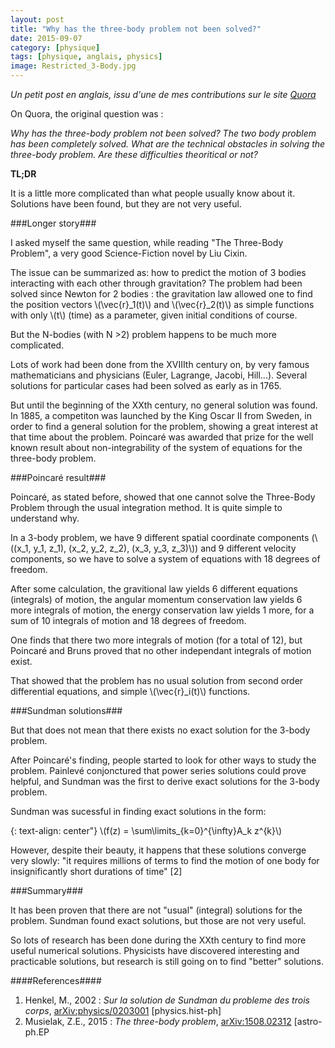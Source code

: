 ```yaml
---
layout: post
title: "Why has the three-body problem not been solved?"
date: 2015-09-07
category: [physique]
tags: [physique, anglais, physics]
image: Restricted_3-Body.jpg
---
```

*Un petit post en anglais, issu d'une de mes contributions sur le site [Quora](http://www.quora.com/Julien-Bordet/answers)*

On Quora, the original question was :

*Why has the three-body problem not been solved? The two body problem has been completely solved. What are the technical obstacles in solving the three-body problem. Are these difficulties theoritical or not?*

**TL;DR**

It is a little more complicated than what people usually know about it. Solutions have been found, but they are not very useful.

<!--more-->

###Longer story###

I asked myself the same question, while reading "The Three-Body Problem", a very good Science-Fiction novel by Liu Cixin.

The issue can be summarized as: how to predict the motion of 3 bodies interacting with each other through gravitation?  The problem had been solved since Newton for 2 bodies : the gravitation law allowed one to find the position vectors \\(\vec{r}_1(t)\\) and \\(\vec{r}_2(t)\\) as simple functions with only \\(t\\) (time) as a parameter, given initial conditions of course.

But the N-bodies (with N >2) problem happens to be much more complicated.

Lots of work had been done from the XVIIIth century on, by very famous mathematicians and physicians (Euler, Lagrange, Jacobi, Hill...). Several solutions for particular cases had been solved as early as in 1765.

But until the beginning of the XXth century, no general solution was found. In 1885, a competiton was launched by the King Oscar II from Sweden, in order to find a general solution for the problem, showing a great interest at that time about the problem. Poincaré was awarded that prize for the well known result about non-integrability of the system of equations for the three-body problem.

###Poincaré result###

Poincaré, as stated before, showed that one cannot solve the Three-Body Problem through the usual integration method. It is quite simple to understand why. 

In a 3-body problem, we have 9 different spatial coordinate components (\\((x_1, y_1, z_1), (x_2, y_2, z_2), (x_3, y_3, z_3)\\)) and 9 different velocity components, so we have to solve a system of equations with 18 degrees of freedom.

After some calculation, the gravitional law yields 6 different equations (integrals) of motion, the angular momentum conservation law yields 6 more integrals of motion, the energy conservation law yields 1 more, for a sum of 10 integrals of motion and 18 degrees of freedom. 

One finds that there two more integrals of motion (for a total of 12), but Poincaré and Bruns proved that no other independant integrals of motion exist.

That showed that the problem has no usual solution from second order differential equations, and simple \\(\vec{r}_i(t)\\) functions.

###Sundman solutions###

But that does not mean that there exists no exact solution for the 3-body problem.

After Poincaré's finding, people started to look for other ways to study the problem. Painlevé conjonctured that power series solutions could prove helpful, and Sundman was the first to derive exact solutions for the 3-body problem.

Sundman was sucessful in finding exact solutions in the form:

{: text-align: center"} 
\\(f(z) = \sum\limits_{k=0}^{\infty}A_k z^{k}\\)

However, despite their beauty, it happens that these solutions converge very slowly: "it requires millions of terms to find the motion of one body for insignificantly short durations of time" [2]

###Summary###

It has been proven that there are not "usual" (integral) solutions for the problem. Sundman found exact solutions, but those are not very useful. 

So lots of research has been done during the XXth century to find more useful numerical solutions. Physicists have discovered interesting and practicable solutions, but research is still going on to find "better" solutions.

####References####
1. Henkel, M., 2002 : *Sur la solution de Sundman du probleme des trois corps*, [arXiv:physics/0203001](http://arxiv.org/abs/0203001) [physics.hist-ph]
2. Musielak, Z.E., 2015 : *The three-body problem*, [arXiv:1508.02312](http://arxiv.org/abs/1508.02312) [astro-ph.EP